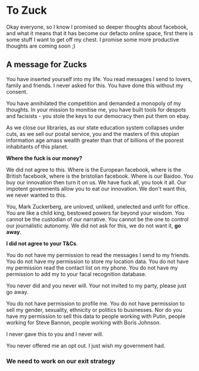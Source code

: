 # To Zuck

Okay everyone, so I know I promised so deeper thoughts about facebook, and what it means that it has become our defacto online space, first there is some stuff I want to get off my chest. I promise some more productive thoughts are coming soon ;)

## A message for Zucks

You have inserted yourself into my life. You read messages I send to lovers, family and friends. I never asked for this. You have done this without my consent.

You have annihilated the competition and demanded a monopoly of my thoughts. In your mission to monitise me, you have built tools for despots and facisists - you stole the keys to our democracy then put them on ebay.

As we close our libraries, as our state education system collapses under cuts, as we sell our postal service, you and the masters of this utopian information age amass wealth greater than that of billions of the poorest inhabitants of this planet.

**Where the fuck is our money?**

We did not agree to this. Where is the European facebook, where is the British facebook, where is the bristolian facebook. Where is our Baidoo. You buy our innovation then turn it on us. We have fuck all, you took it all. Our impotent govenments allow you to eat our innovation. We don't want this, we never wanted to this.

You, Mark Zuckerberg, are unloved, unliked, unelected and unfit for office. You are like a child king, bestowed powers far beyond your wisdom. You cannot be the custodian of our narrative. You cannot be the one to control our journalistic autonomy. We did not ask for this, we do not want it, **go away**.

**I did not agree to your T&Cs**.

You do not have my permission to read the messages I send to my friends.
You do not have my permission to store my location data.
You do not have my permission read the contact list on my phone.
You do not have my permission to add my to your facal recognition database.

You never did and you never will. Your not invited to my party, please just go away.

You do not have permission to profile me. You do not have permission to sell my gender, sexuality, ethnicity or politics to businesses. Nor do you have my permission to sell this data to people working with Putin, people working for Steve Bannon, people working with Boris Johnson.

I never gave this to you and I never will.

You never offered me an opt out. I just wish my government had.

### We need to work on our exit strategy
